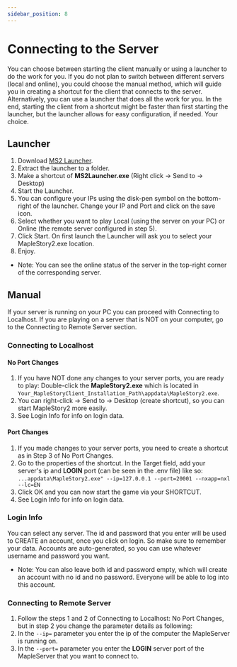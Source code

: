 ```yaml
---
sidebar_position: 8
---
```


# Connecting to the Server

You can choose between starting the client manually or using a launcher to do the work for you. If you do not plan to switch between different servers (local and online), you could choose the manual method, which will guide you in creating a shortcut for the client that connects to the server. Alternatively, you can use a launcher that does all the work for you. In the end, starting the client from a shortcut might be faster than first starting the launcher, but the launcher allows for easy configuration, if needed. Your choice.

## Launcher

1. Download [MS2 Launcher](https://github.com/Clockworkx/MS2-Launcher/releases/download/v1.0/MS2.Launcher.v1.0.1.7z).
2. Extract the launcher to a folder.
3. Make a shortcut of **MS2Launcher.exe** (Right click -> Send to -> Desktop)
4. Start the Launcher.
5. You can configure your IPs using the disk-pen symbol on the bottom-right of the launcher. Change your IP and Port and click on the save icon.
6. Select whether you want to play Local (using the server on your PC) or Online (the remote server configured in step 5).
7. Click Start. On first launch the Launcher will ask you to select your MapleStory2.exe location.
8. Enjoy.

-   Note: You can see the online status of the server in the top-right corner of the corresponding server.

## Manual

If your server is running on your PC you can proceed with Connecting to Localhost. If you are playing on a server that is NOT on your computer, go to the Connecting to Remote Server section.

### Connecting to Localhost

#### No Port Changes

1. If you have NOT done any changes to your server ports, you are ready to play: Double-click the **MapleStory2.exe** which is located in `Your_MapleStoryClient_Installation_Path\appdata\MapleStory2.exe`.
2. You can right-click -> Send to -> Desktop (create shortcut), so you can start MapleStory2 more easily.
3. See Login Info for info on login data.

#### Port Changes

1. If you made changes to your server ports, you need to create a shortcut as in Step 3 of No Port Changes.
2. Go to the properties of the shortcut. In the Target field, add your server's ip and **LOGIN** port (can be seen in the .env file) like so: `...appdata\MapleStory2.exe" --ip=127.0.0.1 --port=20001 --nxapp=nxl --lc=EN`
3. Click OK and you can now start the game via your SHORTCUT.
4. See Login Info for info on login data.

### Login Info

You can select any server. The id and password that you enter will be used to CREATE an account, once you click on login. So make sure to remember your data. Accounts are auto-generated, so you can use whatever username and password you want.

-   Note: You can also leave both id and password empty, which will create an account with no id and no password. Everyone will be able to log into this account.

### Connecting to Remote Server

1. Follow the steps 1 and 2 of Connecting to Localhost: No Port Changes, but in step 2 you change the parameter details as following:
2. In the `--ip=` parameter you enter the ip of the computer the MapleServer is running on.
3. In the `--port=` parameter you enter the **LOGIN** server port of the MapleServer that you want to connect to.
